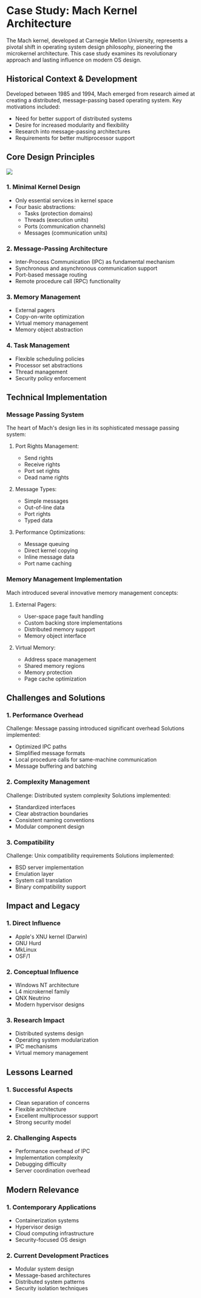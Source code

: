 # Case Study: Mach Kernel Architecture

The Mach kernel, developed at Carnegie Mellon University, represents a pivotal shift in operating system design philosophy, pioneering the microkernel architecture. This case study examines its revolutionary approach and lasting influence on modern OS design.

## Historical Context & Development

Developed between 1985 and 1994, Mach emerged from research aimed at creating a distributed, message-passing based operating system. Key motivations included:
- Need for better support of distributed systems
- Desire for increased modularity and flexibility
- Research into message-passing architectures
- Requirements for better multiprocessor support

## Core Design Principles

[![](https://mermaid.ink/img/pako:eNp9UbFOwzAU_JXIrK3UknTJwAAMILBUKWQhQdVr_NJYOHb14gBV23_HaeIoAoS9-M53enf2kRVGIIvZjmBfBS-3uQ7catrtQBAIaaXRoDapll_9dbrM0gYpWJNxsrp5G-jrLKlQKQ_DLDk0FuvgWW4JSOIojDJutFHSVrIInpA0jqZV9gAkPoFwYFCLXP-IxaGoNr2vv-F_J-LXPkKC9IE08mHGZUHmfTqaR_-MTpfBfH7jKvqqPQx91R5Gvl8PV97NL-7T4_ru5DL5bBMu9LkuRh6Nje1B4a9fCEqpVHxVLro9FU7eZdCIRbfZjNVINUjhvvrYOXJmK6wxZ7E7CiyhVTZnuT47KbTWJAddsNhSizNGpt1VHrR7ARbvJXTvzOISVOPYPehXYzw-fwPjQ7vM?type=png)](https://mermaid.live/edit#pako:eNp9UbFOwzAU_JXIrK3UknTJwAAMILBUKWQhQdVr_NJYOHb14gBV23_HaeIoAoS9-M53enf2kRVGIIvZjmBfBS-3uQ7catrtQBAIaaXRoDapll_9dbrM0gYpWJNxsrp5G-jrLKlQKQ_DLDk0FuvgWW4JSOIojDJutFHSVrIInpA0jqZV9gAkPoFwYFCLXP-IxaGoNr2vv-F_J-LXPkKC9IE08mHGZUHmfTqaR_-MTpfBfH7jKvqqPQx91R5Gvl8PV97NL-7T4_ru5DL5bBMu9LkuRh6Nje1B4a9fCEqpVHxVLro9FU7eZdCIRbfZjNVINUjhvvrYOXJmK6wxZ7E7CiyhVTZnuT47KbTWJAddsNhSizNGpt1VHrR7ARbvJXTvzOISVOPYPehXYzw-fwPjQ7vM)

### 1. Minimal Kernel Design
- Only essential services in kernel space
- Four basic abstractions:
  * Tasks (protection domains)
  * Threads (execution units)
  * Ports (communication channels)
  * Messages (communication units)

### 2. Message-Passing Architecture
- Inter-Process Communication (IPC) as fundamental mechanism
- Synchronous and asynchronous communication support
- Port-based message routing
- Remote procedure call (RPC) functionality

### 3. Memory Management
- External pagers
- Copy-on-write optimization
- Virtual memory management
- Memory object abstraction

### 4. Task Management
- Flexible scheduling policies
- Processor set abstractions
- Thread management
- Security policy enforcement

## Technical Implementation

### Message Passing System
The heart of Mach's design lies in its sophisticated message passing system:

1. Port Rights Management:
   - Send rights
   - Receive rights
   - Port set rights
   - Dead name rights

2. Message Types:
   - Simple messages
   - Out-of-line data
   - Port rights
   - Typed data

3. Performance Optimizations:
   - Message queuing
   - Direct kernel copying
   - Inline message data
   - Port name caching

### Memory Management Implementation

Mach introduced several innovative memory management concepts:

1. External Pagers:
   - User-space page fault handling
   - Custom backing store implementations
   - Distributed memory support
   - Memory object interface

2. Virtual Memory:
   - Address space management
   - Shared memory regions
   - Memory protection
   - Page cache optimization

## Challenges and Solutions

### 1. Performance Overhead
Challenge: Message passing introduced significant overhead
Solutions implemented:
- Optimized IPC paths
- Simplified message formats
- Local procedure calls for same-machine communication
- Message buffering and batching

### 2. Complexity Management
Challenge: Distributed system complexity
Solutions implemented:
- Standardized interfaces
- Clear abstraction boundaries
- Consistent naming conventions
- Modular component design

### 3. Compatibility
Challenge: Unix compatibility requirements
Solutions implemented:
- BSD server implementation
- Emulation layer
- System call translation
- Binary compatibility support

## Impact and Legacy

### 1. Direct Influence
- Apple's XNU kernel (Darwin)
- GNU Hurd
- MkLinux
- OSF/1

### 2. Conceptual Influence
- Windows NT architecture
- L4 microkernel family
- QNX Neutrino
- Modern hypervisor designs

### 3. Research Impact
- Distributed systems design
- Operating system modularization
- IPC mechanisms
- Virtual memory management

## Lessons Learned

### 1. Successful Aspects
- Clean separation of concerns
- Flexible architecture
- Excellent multiprocessor support
- Strong security model

### 2. Challenging Aspects
- Performance overhead of IPC
- Implementation complexity
- Debugging difficulty
- Server coordination overhead

## Modern Relevance

### 1. Contemporary Applications
- Containerization systems
- Hypervisor design
- Cloud computing infrastructure
- Security-focused OS design

### 2. Current Development Practices
- Modular system design
- Message-based architectures
- Distributed system patterns
- Security isolation techniques
